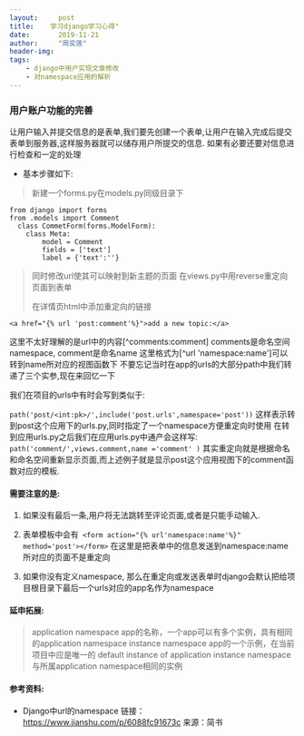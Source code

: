 ```yaml
---
layout:     post
title:    学习django学习心得"
date:       2019-11-21
author:     "周奕莲"
header-img: 
tags:
    - django中用户实现文章修改
    - 对namespace应用的解析
---
```



### 用户账户功能的完善


让用户输入并提交信息的是表单,我们要先创建一个表单,让用户在输入完成后提交表单到服务器,这样服务器就可以储存用户所提交的信息.
如果有必要还要对信息进行检查和一定的处理



- 基本步骤如下:

> 新建一个forms.py在models.py同级目录下

```
from django import forms 
from .models import Comment
  class CommetForm(forms.ModelForm):
	class Meta:
		model = Comment
		fields = ['text']
		label = {'text':''} 
```

> 同时修改url使其可以映射到新主题的页面
> 在views.py中用reverse重定向页面到表单
>
> 在详情页html中添加重定向的链接

``` <a href="{% url 'post:comment'%}">add a new topic:</a> ```



这里不太好理解的是url中的内容[^comments:comment]
comments是命名空间namespace, comment是命名name
这里格式为[^url 'namespace:name']可以转到name所对应的视图函数下
不要忘记当时在app的urls的大部分path中我们转递了三个实参,现在来回忆一下

我们在项目的urls中有时会写到类似于:

​```path('post/<int:pk>/',include('post.urls',namespace='post'))```
这样表示转到post这个应用下的urls.py,同时指定了一个namespace方便重定向时使用
在转到应用urls.py之后我们在应用urls.py中通产会这样写:
​```path('comment/',views.comment,name ='comment' )```
其实重定向就是根据命名和命名空间重新显示页面,而上述例子就是显示post这个应用视图下的comment函数对应的模板.


#### 需要注意的是:


1. 如果没有最后一条,用户将无法跳转至评论页面,或者是只能手动输入.

2. 表单模板中会有``` <form action="{% url'namespace:name'%}" method='post'></form>```
在这里是把表单中的信息发送到namespace:name所对应的页面不是重定向
3. 如果你没有定义namespace, 那么在重定向或发送表单时django会默认把给项目根目录下最后一个urls对应的app名作为namespace


#### 延申拓展:
> application namespace
> app的名称，一个app可以有多个实例，具有相同的application namespace
> instance namespace
> app的一个示例，在当前项目中应是唯一的
> default instance of application
> instance namespace与所属application namespace相同的实例








#### 参考资料:
- Django中url的namespace
链接：https://www.jianshu.com/p/6088fc91673c
来源：简书



